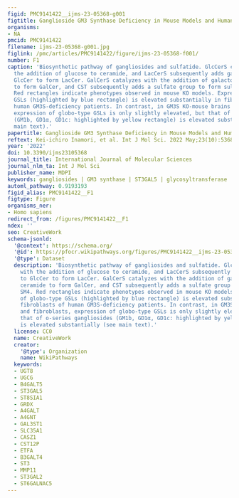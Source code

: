```yaml
---
figid: PMC9141422__ijms-23-05368-g001
figtitle: Ganglioside GM3 Synthase Deficiency in Mouse Models and Human Patients
organisms:
- NA
pmcid: PMC9141422
filename: ijms-23-05368-g001.jpg
figlink: /pmc/articles/PMC9141422/figure/ijms-23-05368-f001/
number: F1
caption: 'Biosynthetic pathway of gangliosides and sulfatide. GlcCerS catalyzes with
  the addition of glucose to ceramide, and LacCerS subsequently adds galactose to
  GlcCer to form LacCer. GalCerS catalyzes with the addition of galactose to ceramide
  to form GalCer, and CST subsequently adds a sulfate group to form sulfatide SM4.
  Red rectangles indicate phenotypes observed in mouse KO models. Expression of globo-type
  GSLs (highlighted by blue rectangle) is elevated substantially in fibroblasts of
  human GM3S-deficiency patients. In contrast, in GM3S KO-mouse brains and fibroblasts,
  expression of globo-type GSLs is only slightly elevated, but that of o-series gangliosides
  (GM1b, GD1α, GD1c: highlighted by yellow rectangle) is elevated substantially (see
  main text).'
papertitle: Ganglioside GM3 Synthase Deficiency in Mouse Models and Human Patients.
reftext: Kei-ichiro Inamori, et al. Int J Mol Sci. 2022 May;23(10):5368.
year: '2022'
doi: 10.3390/ijms23105368
journal_title: International Journal of Molecular Sciences
journal_nlm_ta: Int J Mol Sci
publisher_name: MDPI
keywords: gangliosides | GM3 synthase | ST3GAL5 | glycosyltransferase | GM3S deficiency
automl_pathway: 0.9193193
figid_alias: PMC9141422__F1
figtype: Figure
organisms_ner:
- Homo sapiens
redirect_from: /figures/PMC9141422__F1
ndex: ''
seo: CreativeWork
schema-jsonld:
  '@context': https://schema.org/
  '@id': https://pfocr.wikipathways.org/figures/PMC9141422__ijms-23-05368-g001.html
  '@type': Dataset
  description: 'Biosynthetic pathway of gangliosides and sulfatide. GlcCerS catalyzes
    with the addition of glucose to ceramide, and LacCerS subsequently adds galactose
    to GlcCer to form LacCer. GalCerS catalyzes with the addition of galactose to
    ceramide to form GalCer, and CST subsequently adds a sulfate group to form sulfatide
    SM4. Red rectangles indicate phenotypes observed in mouse KO models. Expression
    of globo-type GSLs (highlighted by blue rectangle) is elevated substantially in
    fibroblasts of human GM3S-deficiency patients. In contrast, in GM3S KO-mouse brains
    and fibroblasts, expression of globo-type GSLs is only slightly elevated, but
    that of o-series gangliosides (GM1b, GD1α, GD1c: highlighted by yellow rectangle)
    is elevated substantially (see main text).'
  license: CC0
  name: CreativeWork
  creator:
    '@type': Organization
    name: WikiPathways
  keywords:
  - UGT8
  - UGCG
  - B4GALT5
  - ST3GAL5
  - ST8SIA1
  - GRDX
  - A4GALT
  - A4GNT
  - GAL3ST1
  - SLC35A1
  - CASZ1
  - CST12P
  - ETFA
  - B3GALT4
  - ST3
  - MMP11
  - ST3GAL2
  - ST6GALNAC5
---
```

